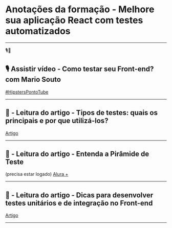 # Anotações da formação - Melhore sua aplicação React com testes automatizados

---
🎙️📄

## 🎙️ Assistir vídeo - Como testar seu Front-end? com Mario Souto
[ #HipstersPontoTube](https://www.youtube.com/watch?v=CaTbfdsVydE)

---

## 📄 - Leitura do artigo - Tipos de testes: quais os principais e por que utilizá-los?
[Artigo](https://www.alura.com.br/artigos/tipos-de-testes-principais-por-que-utiliza-los)

---

## 📄 - Leitura do artigo - Entenda a Pirâmide de Teste
(precisa estar logado)
[Alura +](https://cursos.alura.com.br/extra/alura-mais/entenda-a-piramide-de-teste-c206)

---

## 📄 - Leitura do artigo - Dicas para desenvolver testes unitários e de integração no Front-end
[Artigo](https://www.alura.com.br/artigos/dicas-desenvolver-testes-unitarios-integracao-front-end?utm_source=gnarus&utm_medium=timeline)

---
